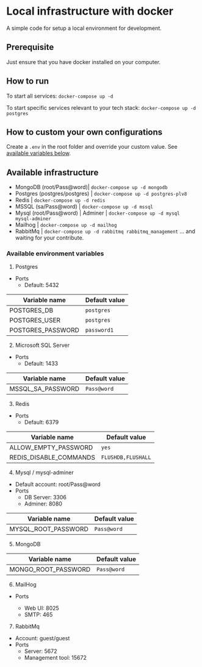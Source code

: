 # Local infrastructure with docker

A simple code for setup a local environment for development.

## Prerequisite

Just ensure that you have docker installed on your computer.

## How to run

To start all services:
`docker-compose up -d`

To start specific services relevant to your tech stack:
`docker-compose up -d postgres`

## How to custom your own configurations

Create a `.env` in the root folder and override your custom value. See [available variables below](#available-environment-variables).

## Available infrastructure

- MongoDB (root/Pass@word)| `docker-compose up -d mongodb`
- Postgres (postgres/postgres) | `docker-compose up -d postgres-plv8`
- Redis | `docker-compose up -d redis`
- MSSQL (sa/Pass@word) | `docker-compose up -d mssql`
- Mysql (root/Pass@word) | Adminer | `docker-compose up -d mysql mysql-adminer`
- Mailhog | `docker-compose up -d mailhog`
- RabbitMq | `docker-compose up -d rabbitmq rabbitmq_management`
  ... and waiting for your contribute.

### Available environment variables

1. Postgres

- Ports
  - Default: 5432

| Variable name     | Default value |
| ----------------- | ------------- |
| POSTGRES_DB       | `postgres`    |
| POSTGRES_USER     | `postgres`    |
| POSTGRES_PASSWORD | `password1`   |

2. Microsoft SQL Server

- Ports
  - Default: 1433

| Variable name     | Default value |
| ----------------- | ------------- |
| MSSQL_SA_PASSWORD | `Pass@word`   |

3. Redis

- Ports
  - Default: 6379

| Variable name          | Default value      |
| ---------------------- | ------------------ |
| ALLOW_EMPTY_PASSWORD   | `yes`              |
| REDIS_DISABLE_COMMANDS | `FLUSHDB,FLUSHALL` |

4. Mysql / mysql-adminer

- Default account: root/Pass@word
- Ports
  - DB Server: 3306
  - Adminer: 8080

| Variable name       | Default value |
| ------------------- | ------------- |
| MYSQL_ROOT_PASSWORD | `Pass@word`   |

5. MongoDB

| Variable name       | Default value |
| ------------------- | ------------- |
| MONGO_ROOT_PASSWORD | `Pass@word`   |

6. MailHog

- Ports

  - Web UI: 8025
  - SMTP: 465

7. RabbitMq

- Account: guest/guest
- Ports
  - Server: 5672
  - Management tool: 15672
